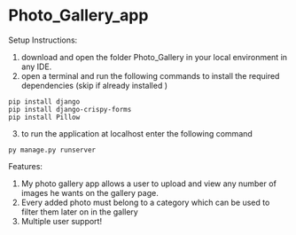 # Photo_Gallery_app

Setup Instructions:

1. download and open the folder Photo_Gallery in your local environment in any IDE.
2. open a terminal and run the following commands to install the required dependencies (skip if already installed )
```
pip install django
pip install django-crispy-forms
pip install Pillow
```

3. to run the application at localhost enter the following command
```
py manage.py runserver
```

Features:

1. My photo gallery app allows a user to upload and view any number of images
he wants on the gallery page.
2. Every added photo must belong to a category which can be used to filter them
later on in the gallery
3. Multiple user support!
